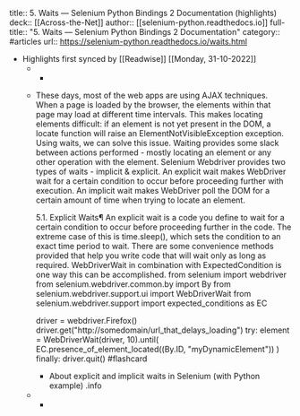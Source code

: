 title:: 5. Waits — Selenium Python Bindings 2 Documentation (highlights)
deck:: [[Across-the-Net]]
author:: [[selenium-python.readthedocs.io]]
full-title:: "5. Waits — Selenium Python Bindings 2 Documentation"
category:: #articles
url:: https://selenium-python.readthedocs.io/waits.html

- Highlights first synced by [[Readwise]] [[Monday, 31-10-2022]]
	- -
	- These days, most of the web apps are using AJAX techniques.  When a page is
	  loaded by the browser, the elements within that page may load at different time
	  intervals.  This makes locating elements difficult: if an element is not yet
	  present in the DOM, a locate function will raise an ElementNotVisibleException
	  exception.  Using waits, we can solve this issue.  Waiting provides some slack
	  between actions performed - mostly locating an element or any other operation
	  with the element.
	  Selenium Webdriver provides two types of waits - implicit & explicit.  An
	  explicit wait makes WebDriver wait for a certain condition to occur before
	  proceeding further with execution.  An implicit wait makes WebDriver poll the
	  DOM for a certain amount of time when trying to locate an element.
	  
	  5.1. Explicit Waits¶
	  An explicit wait is a code you define to wait for a certain condition to occur
	  before proceeding further in the code.  The extreme case of this is
	  time.sleep(), which sets the condition to an exact time period to wait.  There
	  are some convenience methods provided that help you write code that will wait
	  only as long as required.  WebDriverWait in combination with ExpectedCondition
	  is one way this can be accomplished.
	  from selenium import webdriver
	  from selenium.webdriver.common.by import By
	  from selenium.webdriver.support.ui import WebDriverWait
	  from selenium.webdriver.support import expected_conditions as EC
	  
	  driver = webdriver.Firefox()
	  driver.get("http://somedomain/url_that_delays_loading")
	  try:
	    element = WebDriverWait(driver, 10).until(
	        EC.presence_of_element_located((By.ID, "myDynamicElement"))
	    )
	  finally:
	    driver.quit() #flashcard
		- About explicit and implicit waits in Selenium (with Python example) .info
	- -
